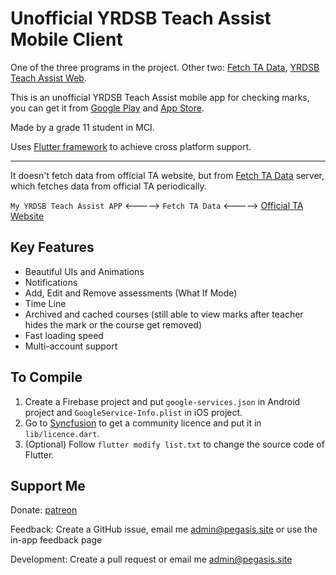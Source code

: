 # Unofficial YRDSB Teach Assist Mobile Client

One of the three programs in the project. Other two: [Fetch TA Data](https://github.com/PegasisForever/Fetch-TA-Data), [YRDSB Teach Assist Web](https://github.com/PegasisForever/YRDSB-Teach-Assist-Web).

This is an unofficial YRDSB Teach Assist mobile app for checking marks, you can get it from [Google Play]() and [App Store](). 

Made by a grade 11 student in MCI.

Uses [Flutter framework](https://flutter.dev/) to achieve cross platform support.

---

It doesn't fetch data from official TA website, but from [Fetch TA Data](https://github.com/PegasisForever/Fetch-TA-Data) server, which fetches data from official TA periodically.

`My YRDSB Teach Assist APP` <-----> `Fetch TA Data` <-----> [Official TA Website](https://ta.yrdsb.ca/yrdsb/index.php)

## Key Features

- Beautiful UIs and Animations
- Notifications
- Add, Edit and Remove assessments (What If Mode)
- Time Line
- Archived and cached courses (still able to view marks after teacher hides the mark or the course get removed)
- Fast loading speed
- Multi-account support

## To Compile

1. Create a Firebase project and put `google-services.json` in Android project and `GoogleService-Info.plist` in iOS project.
2. Go to [Syncfusion](https://www.syncfusion.com/products/communitylicense) to get a community licence and put it in `lib/licence.dart`.
3. (Optional) Follow `flutter modify list.txt` to change the source code of Flutter.

## Support Me

Donate: [patreon](https://www.patreon.com/yrdsbta)

Feedback: Create a GitHub issue, email me [admin@pegasis.site](mailto:admin@pegasis.site) or use the in-app feedback page

Development: Create a pull request or email me [admin@pegasis.site](mailto:admin@pegasis.site)